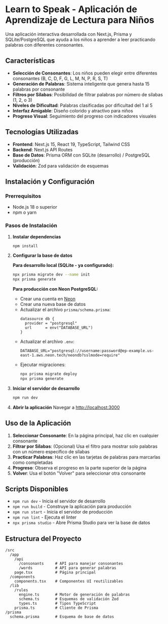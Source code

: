 # Learn to Speak - Aplicación de Aprendizaje de Lectura para Niños

Una aplicación interactiva desarrollada con Next.js, Prisma y SQLite/PostgreSQL que ayuda a los niños a aprender a leer practicando palabras con diferentes consonantes.

## Características

- **Selección de Consonantes**: Los niños pueden elegir entre diferentes consonantes (B, C, D, F, G, L, M, N, P, R, S, T)
- **Generación de Palabras**: Sistema inteligente que genera hasta 15 palabras por consonante
- **Filtros por Sílabas**: Posibilidad de filtrar palabras por número de sílabas (1, 2, o 3)
- **Niveles de Dificultad**: Palabras clasificadas por dificultad del 1 al 5
- **Interfaz Amigable**: Diseño colorido y atractivo para niños
- **Progreso Visual**: Seguimiento del progreso con indicadores visuales

## Tecnologías Utilizadas

- **Frontend**: Next.js 15, React 19, TypeScript, Tailwind CSS
- **Backend**: Next.js API Routes
- **Base de Datos**: Prisma ORM con SQLite (desarrollo) / PostgreSQL (producción)
- **Validación**: Zod para validación de esquemas

## Instalación y Configuración

### Prerrequisitos
- Node.js 18 o superior
- npm o yarn

### Pasos de Instalación

1. **Instalar dependencias**
   ```bash
   npm install
   ```

2. **Configurar la base de datos**
   
   **Para desarrollo local (SQLite - ya configurado):**
   ```bash
   npx prisma migrate dev --name init
   npx prisma generate
   ```
   
   **Para producción con Neon PostgreSQL:**
   - Crear una cuenta en [Neon](https://neon.tech/)
   - Crear una nueva base de datos
   - Actualizar el archivo `prisma/schema.prisma`:
     ```prisma
     datasource db {
       provider = "postgresql"
       url      = env("DATABASE_URL")
     }
     ```
   - Actualizar el archivo `.env`:
     ```env
     DATABASE_URL="postgresql://username:password@ep-example.us-east-1.aws.neon.tech/neondb?sslmode=require"
     ```
   - Ejecutar migraciones:
     ```bash
     npx prisma migrate deploy
     npx prisma generate
     ```

3. **Iniciar el servidor de desarrollo**
   ```bash
   npm run dev
   ```

4. **Abrir la aplicación**
   Navegar a [http://localhost:3000](http://localhost:3000)

## Uso de la Aplicación

1. **Seleccionar Consonante**: En la página principal, haz clic en cualquier consonante
2. **Filtrar por Sílabas**: (Opcional) Usa el filtro para mostrar solo palabras con un número específico de sílabas
3. **Practicar Palabras**: Haz clic en las tarjetas de palabras para marcarlas como completadas
4. **Progreso**: Observa el progreso en la parte superior de la página
5. **Volver**: Usa el botón "Volver" para seleccionar otra consonante

## Scripts Disponibles

- `npm run dev` - Inicia el servidor de desarrollo
- `npm run build` - Construye la aplicación para producción
- `npm run start` - Inicia el servidor de producción
- `npm run lint` - Ejecuta el linter
- `npx prisma studio` - Abre Prisma Studio para ver la base de datos

## Estructura del Proyecto

```
/src
  /app
    /api
      /consonants     # API para manejar consonantes
      /words          # API para generar palabras
    page.tsx          # Página principal
  /components
    components.tsx    # Componentes UI reutilizables
  /lib
    /rules
      engine.ts       # Motor de generación de palabras
      schema.ts       # Esquemas de validación Zod
      types.ts        # Tipos TypeScript
    prisma.ts         # Cliente de Prisma
/prisma
  schema.prisma       # Esquema de base de datos
```
